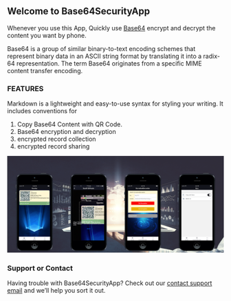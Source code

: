 ## Welcome to Base64SecurityApp

Whenever you use this App, Quickly use [Base64](https://en.wikipedia.org/wiki/Base64) encrypt and decrypt the content you want by phone.

Base64 is a group of similar binary-to-text encoding schemes that represent binary data in an ASCII string format by translating it into a radix-64 representation. The term Base64 originates from a specific MIME content transfer encoding.

### FEATURES

Markdown is a lightweight and easy-to-use syntax for styling your writing. It includes conventions for

1. Copy Base64 Content with QR Code.
2. Base64 encryption and decryption
3. encrypted record collection
4. encrypted record sharing

![Image](./website.png)


### Support or Contact

Having trouble with Base64SecurityApp? Check out our [contact support email](mailto:wanghaitao@nili.ca) and we’ll help you sort it out.
